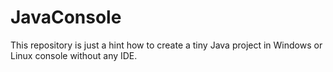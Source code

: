 # JavaConsole

This repository is just a hint how to create a tiny Java project in Windows or Linux console without any IDE.


